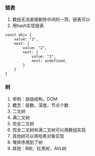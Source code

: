 ### 链表

1. 数组无法直接删除中间的一项，链表可以
2. 用hash实现链表
```
const obj= {
    value: "1",
    next: {
        value: "2",
        next: {
            value: "3",
            next: undefined,
        }
    }
}
```

### 树

1. 举例：层级结构，DOM
2. 概念：层数，深度，节点个数
3. 二叉树
4. 满二叉树
5. 完全二叉树
6. 完全二叉树和满二叉树可以用数组实现
7. 其他树可以用哈希对象实现
8. 堆排序用到了树
9. 其他：B树，红黑树，AVL树